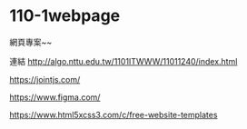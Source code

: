 # 110-1webpage
網頁專案~~


連結  http://algo.nttu.edu.tw/1101ITWWW/11011240/index.html





https://jointjs.com/




https://www.figma.com/




https://www.html5xcss3.com/c/free-website-templates

